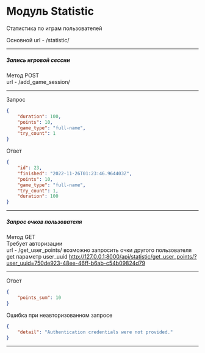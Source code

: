 # Модуль Statistic
Статистика по играм пользователей

Основной url - /statistic/
***

##### Запись игровой сессии
Метод POST  
url - /add_game_session/
***
Запрос
```json
{
    "duration": 100,
    "points": 10,
    "game_type": "full-name",
    "try_count": 1
}
```

Ответ
```json
{
    "id": 23,
    "finished": "2022-11-26T01:23:46.964403Z",
    "points": 10,
    "game_type": "full-name",
    "try_count": 1,
    "duration": 100
}
```
***

##### Запрос очков пользователя
Метод GET  
Требует авторизации  
url - /get_user_points/
возможно запросить очки другого пользователя get параметр user_uuid
http://127.0.0.1:8000/api/statistic/get_user_points/?user_uuid=750de923-48ee-46ff-b6ab-c54b09824d79
***
Ответ
```json
{
    "points_sum": 10
}
```
Ошибка при неавторизованном запросе
```json
{
    "detail": "Authentication credentials were not provided."
}
```
***
